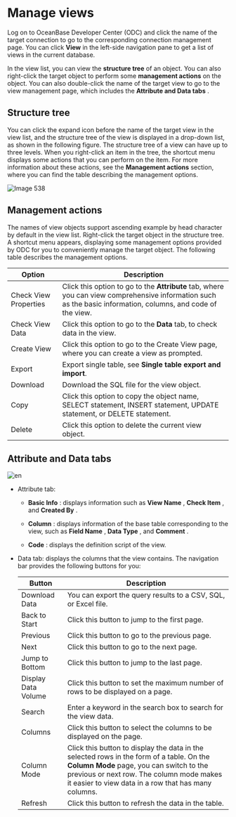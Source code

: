 Manage views 
=================================

Log on to OceanBase Developer Center (ODC) and click the name of the target connection to go to the corresponding connection management page. You can click **View** in the left-side navigation pane to get a list of views in the current database. 

In the view list, you can view the **structure tree** of an object. You can also right-click the target object to perform some **management actions** on the object. You can also double-click the name of the target view to go to the view management page, which includes the **Attribute and Data tabs** . 

Structure tree 
-----------------------

You can click the expand icon before the name of the target view in the view list, and the structure tree of the view is displayed in a drop-down list, as shown in the following figure. The structure tree of a view can have up to three levels. When you right-click an item in the tree, the shortcut menu displays some actions that you can perform on the item. For more information about these actions, see the **Management actions** section, where you can find the table describing the management options.

![Image 538](https://obbusiness-private.oss-cn-shanghai.aliyuncs.com/doc/img/odc/340/%E7%AE%A1%E7%90%86%E8%A7%86%E5%9B%BE-1-EN.png)

Management actions 
---------------------------

The names of view objects support ascending example by head character by default in the view list.
Right-click the target object in the structure tree. A shortcut menu appears, displaying some management options provided by ODC for you to conveniently manage the target object. The following table describes the management options.


|        Option         |                                                                                      Description                                                                                       |
|-----------------------|----------------------------------------------------------------------------------------------------------------------------------------------------------------------------------------|
| Check View Properties | Click this option to go to the **Attribute** tab, where you can view comprehensive information such as the basic information, columns, and code of the view. |
| Check View Data       | Click this option to go to the **Data** tab, to check data in the view.                                                                                      |
| Create View           | Click this option to go to the Create View page, where you can create a view as prompted.                                                                                              |
|Export|Export single table, see **Single table export and import**.|
|  Download          | Download the SQL file for the view object. |
|    Copy        | Click this option to copy the object name, SELECT statement, INSERT statement, UPDATE statement, or DELETE statement.  |
| Delete                | Click this option to delete the current view object.   |



Attribute and Data tabs 
--------------------------------

![en](https://obbusiness-private.oss-cn-shanghai.aliyuncs.com/doc/img/odc/340/%E7%AE%A1%E7%90%86%E8%A7%86%E5%9B%BE-2-EN.png)

* Attribute tab:

  * **Basic Info** : displays information such as **View Name** , **Check Item** , and **Created By** .

    
  
  * **Column** : displays information of the base table corresponding to the view, such as **Field Name** , **Data Type** , and **Comment** .

    
  
  * **Code** : displays the definition script of the view.

  

* Data tab: displays the columns that the view contains. The navigation bar provides the following buttons for you:

  |  Button | Description  |
  |---------------|-------------|
  | Download Data  | You can export the query results to a CSV, SQL, or Excel file. |
  | Back to Start | Click this button to jump to the first page.    |
  | Previous | Click this button to go to the previous page.      |
  | Next| Click this button to go to the next page.       |
  | Jump to Bottom| Click this button to jump to the last page.   |
  | Display Data Volume | Click this button to set the maximum number of rows to be displayed on a page.  |
  | Search | Enter a keyword in the search box to search for the view data. |
  | Columns  | Click this button to select the columns to be displayed on the page.    |
  | Column Mode |Click this button to display the data in the selected rows in the form of a table. On the **Column Mode** page, you can switch to the previous or next row. The column mode makes it easier to view data in a row that has many columns.   |
  | Refresh  | Click this button to refresh the data in the table.  |

